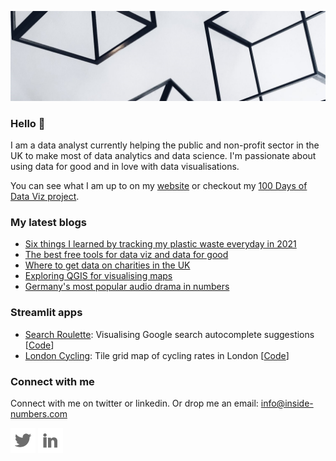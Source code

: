 ![alt text](https://github.com/Lisa-Ho/Lisa-Ho/blob/main/background-image2.jpg)

### Hello 👋

I am a data analyst currently helping the public and non-profit sector in the UK to make most of data analytics and data science. I'm passionate about using data for good and in love with data visualisations. 

You can see what I am up to on my [website](www.inside-numbers.com) or checkout my [100 Days of Data Viz project](https://www.notion.so/inside-numbers/100-Days-of-Data-viz-5b717906c4a4475fb92f9503884078bc).

### My latest blogs

- [Six things I learned by tracking my plastic waste everyday in 2021](https://inside-numbers.com/six-things-i-learned-by-tracking-my-plastic-waste-everyday-in-2021)
- [The best free tools for data viz and data for good](https://inside-numbers.com/the-best-free-tools-for-data-viz-and-data-for-good)
- [Where to get data on charities in the UK](https://inside-numbers.com/where-to-get-data-on-charities-in-the-uk)
- [Exploring QGIS for visualising maps](https://inside-numbers.com/exploring-qgis-for-visualising-maps)
- [Germany's most popular audio drama in numbers](https://inside-numbers.com/germanys-most-popular-audio-drama-in-numbers)

### Streamlit apps

- [Search Roulette](https://search-roulette.streamlit.app/): Visualising Google search autocomplete suggestions [[Code](https://github.com/liloho/google-search-autocomplete)]
- [London Cycling](https://liloho-london-cycling-rates-app-kgvppz.streamlit.app/): Tile grid map of cycling rates in London [[Code](https://github.com/liloho/london-cycling-rates)]

### Connect with me 

Connect with me on twitter or linkedin. Or drop me an email: info@inside-numbers.com 

[![alt text][1.1]][1] 
[![alt text][2.1]][2]

[1.1]: https://github.com/Lisa-Ho/Lisa-Ho/blob/main/Github-readme-twitter-icon.png
[1]: https://twitter.com/LisaHornung_

[2.1]: https://github.com/Lisa-Ho/Lisa-Ho/blob/main/Github-readme-linkedin-icon.png 
[2]: https://uk.linkedin.com/in/lisa-hornung-16136783


<!--
**Lisa-Ho/Lisa-Ho** is a ✨ _special_ ✨ repository because its `README.md` (this file) appears on your GitHub profile.

Here are some ideas to get you started:

- 🔭 I’m currently working on ...
- 🌱 I’m currently learning ...
- 👯 I’m looking to collaborate on ...
- 🤔 I’m looking for help with ...
- 💬 Ask me about ...
- 📫 How to reach me: ...
- 😄 Pronouns: ...
- ⚡ Fun fact: ...
-->
